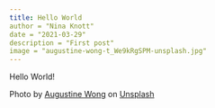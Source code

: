```yaml
---
title: Hello World
author = "Nina Knott"
date = "2021-03-29"
description = "First post"
image = "augustine-wong-t_We9kRgSPM-unsplash.jpg"
---
```


Hello World!

Photo by <a href="https://unsplash.com/@augustinewong?utm_source=unsplash&utm_medium=referral&utm_content=creditCopyText">Augustine Wong</a> on <a href="https://unsplash.com/s/photos/hello-world?utm_source=unsplash&utm_medium=referral&utm_content=creditCopyText">Unsplash</a>
